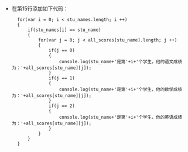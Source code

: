- 在第15行添加如下代码：

        for(var i = 0; i < stu_names.length; i ++)
        {
            if(stu_names[i] == stu_name)
            {
                for(var j = 0; j < all_scores[stu_name].length; j ++)
                {
                    if(j == 0)
                    {
                        console.log(stu_name+'是第'+i+'个学生，他的语文成绩为：'+all_scores[stu_name][j]);
                    }
                    if(j == 1)
                    {
                        console.log(stu_name+'是第'+i+'个学生，他的数学成绩为：'+all_scores[stu_name][j]);
                    }
                    if(j == 2)
                    {
                        console.log(stu_name+'是第'+i+'个学生，他的英语成绩为：'+all_scores[stu_name][j]);
                    }
                }
            }
        }